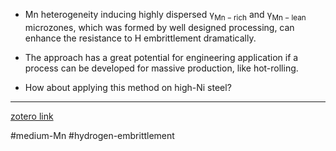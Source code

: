 - Mn heterogeneity inducing highly dispersed $\mathrm{\gamma_{Mn-rich}}$ and $\mathrm{\gamma_{Mn-lean}}$ microzones, which was formed by well designed processing, can enhance the resistance to H embrittlement dramatically.

- The approach has a great potential for engineering application if a process can be developed for massive production, like hot-rolling.
-  How about applying this method on high-Ni steel?


---

[zotero link](zotero://select/library/items/FMF7GIEF)

#medium-Mn #hydrogen-embrittlement

